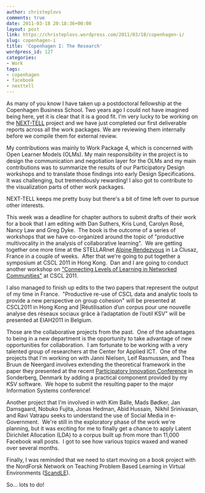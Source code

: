 ```yaml
---
author: christeplovs
comments: true
date: 2011-03-18 20:18:36+00:00
layout: post
link: https://christeplovs.wordpress.com/2011/03/18/copenhagen-i/
slug: copenhagen-i
title: 'Copenhagen I: The Research'
wordpress_id: 127
categories:
- Work
tags:
- copenhagen
- facebook
- nexttell
---
```


As many of you know I have taken up a postdoctoral fellowship at the Copenhagen Business School.  Two years ago I could not have imagined being here, yet it is clear that it is a good fit.  I'm very lucky to be working on the [NEXT-TELL](http://www.next-tell.eu/) project and we have just completed our first deliverable reports across all the work packages.  We are reviewing them internally before we compile them for external review.

My contributions was mainly to Work Package 4, which is concerned with Open Learner Models (OLMs).  My main responsibility in the project is to design the communication and negotiation layer for the OLMs and my main contributions was to summarize the results of our Participatory Design workshops and to translate those findings into early Design Specifications.  It was challenging, but tremendously rewarding!  I also got to contribute to the visualization parts of other work packages.

NEXT-TELL keeps me pretty busy but there's a bit of time left over to pursue other interests.

This week was a deadline for chapter authors to submit drafts of their work for a book that I am editing with Dan Suthers, Kris Lund, Carolyn Rosé, Nancy Law and Greg Dyke.  The book is the outcome of a series of workshops that we have co-organized around the topic of "productive multivocality in the analysis of collaborative learning".  We are getting together one more time at the STELLARnet [Alpine Rendezvous](http://www.stellarnet.eu/programme/wp3/rendez-vous) in La Clusaz, France in a couple of weeks.  After that we're going to put together a symposium at CSCL 2011 in Hong Kong.  Dan and I are going to conduct another workshop on ["Connecting Levels of Learning in Networked Communities"](http://www.isls.org/cscl2011/cfp-ws-suthers.htm) at CSCL 2011.

I also managed to finish up edits to the two papers that represent the output of my time in France.  "Productive re-use of CSCL data and analytic tools to provide a new perspective on group cohesion" will be presented at CSCL2011 in Hong Kong and |Réutilisation d’un corpus pour une nouvelle analyse des réseaux sociaux grâce à l’adaptation de l’outil KSV" will be presented at EIAH2011 in Belgium.

Those are the collaborative projects from the past.  One of the advantages to being in a new department is the opportunity to take advantage of new opportunities for collaboration.  I am fortunate to be working with a very talented group of researchers at the Center for Applied ICT.  One of the projects that I'm working on with Janni Nielsen, Leif Rasmussen, and Thea Bruun de Neergard involves extending the theoretical framework in the paper they presented at the recent [Participatory Innovation Conference](http://spirewire.sdu.dk/proceedings/PINC-proceedings-web.pdf) in Sonderberg, Denmark by adding a practical component provided by my KSV software.  We hope to submit the resulting paper to the major Information Systems conference!

Another project that I'm involved in with Kim Balle, Mads Bødker, Jan Damsgaard, Nobuko Fujita, Jonas Hedman, Abid Hussain,  Nikhil Srinivasan, and Ravi Vatrapu seeks to understand the use of Social Media in e-Government.  We're still in the exploratory phase of the work we're planning, but it was exciting for me to finally get a chance to apply Latent Dirichilet Allocation (LDA) to a corpus built up from more than 11,000 Facebook wall posts.  I got to see how various topics waxed and waned over several months.

Finally, I was reminded that we need to start moving on a book project with the NordForsk Network on Teaching Problem Based Learning in Virtual Environments ([ScandLE](http://www.scandle.aau.dk/)).

So... lots to do!
